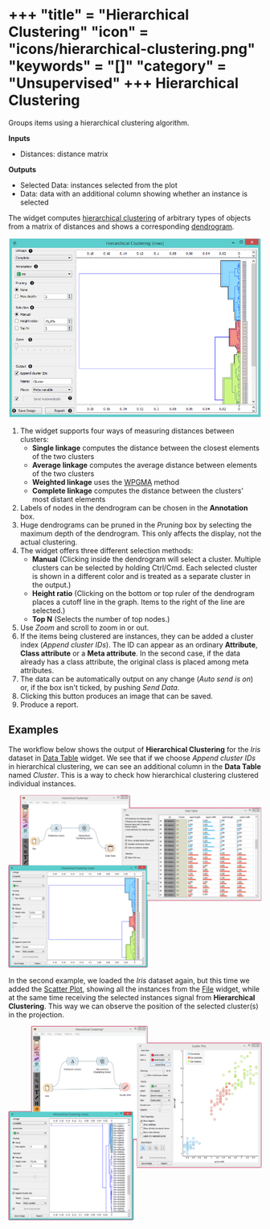 +++
"title" = "Hierarchical Clustering"
"icon" = "icons/hierarchical-clustering.png"
"keywords" = "[]"
"category" = "Unsupervised"
+++
Hierarchical Clustering
=======================

Groups items using a hierarchical clustering algorithm.

**Inputs**

- Distances: distance matrix

**Outputs**

- Selected Data: instances selected from the plot
- Data: data with an additional column showing whether an instance is selected

The widget computes [hierarchical clustering](https://en.wikipedia.org/wiki/Hierarchical_clustering) of arbitrary types of objects from a matrix of distances and shows a corresponding [dendrogram](https://en.wikipedia.org/wiki/Dendrogram).

![](/images/unsupervised/HierarchicalClustering-stamped.png)

1. The widget supports four ways of measuring distances between clusters:
   - **Single linkage** computes the distance between the closest elements of the two clusters
   - **Average linkage** computes the average distance between elements of the two clusters
   - **Weighted linkage** uses the [WPGMA](http://research.amnh.org/~siddall/methods/day1.html) method
   - **Complete linkage** computes the distance between the clusters' most distant elements
2. Labels of nodes in the dendrogram can be chosen in the **Annotation** box.
3. Huge dendrograms can be pruned in the *Pruning* box by selecting the maximum depth of the dendrogram. This only affects the display, not the actual clustering.
4. The widget offers three different selection methods:
   - **Manual** (Clicking inside the dendrogram will select a cluster. Multiple clusters can be selected by holding Ctrl/Cmd. Each selected cluster is shown in a different color and is treated as a separate cluster in the output.)
   - **Height ratio** (Clicking on the bottom or top ruler of the dendrogram places a cutoff line in the graph. Items to the right of the line are selected.)
   - **Top N** (Selects the number of top nodes.)
5. Use *Zoom* and scroll to zoom in or out.
6. If the items being clustered are instances, they can be added a cluster index (*Append cluster IDs*). The ID can appear as an ordinary **Attribute**, **Class attribute** or a **Meta attribute**. In the second case, if the data already has a class attribute, the original class is placed among meta attributes.
7. The data can be automatically output on any change (*Auto send is on*) or, if the box isn't ticked, by pushing *Send Data*.
8. Clicking this button produces an image that can be saved.
9. Produce a report.

Examples
--------

The workflow below shows the output of **Hierarchical Clustering** for the *Iris* dataset in [Data Table](/widget-catalog/data/datatable) widget. We see that if we choose *Append cluster IDs* in hierarchical clustering, we can see an additional column in the **Data Table** named *Cluster*. This is a way to check how hierarchical clustering clustered individual instances.

![](/images/unsupervised/HierarchicalClustering-Example.png)

In the second example, we loaded the *Iris* dataset again, but this time we added the [Scatter Plot](/widget-catalog/visualize/scatterplot), showing all the instances from the [File](/widget-catalog/data/file) widget, while at the same time receiving the selected instances signal from **Hierarchical Clustering**. This way we can observe the position of the selected cluster(s) in the projection.

![](/images/unsupervised/HierarchicalClustering-Example2.png)
